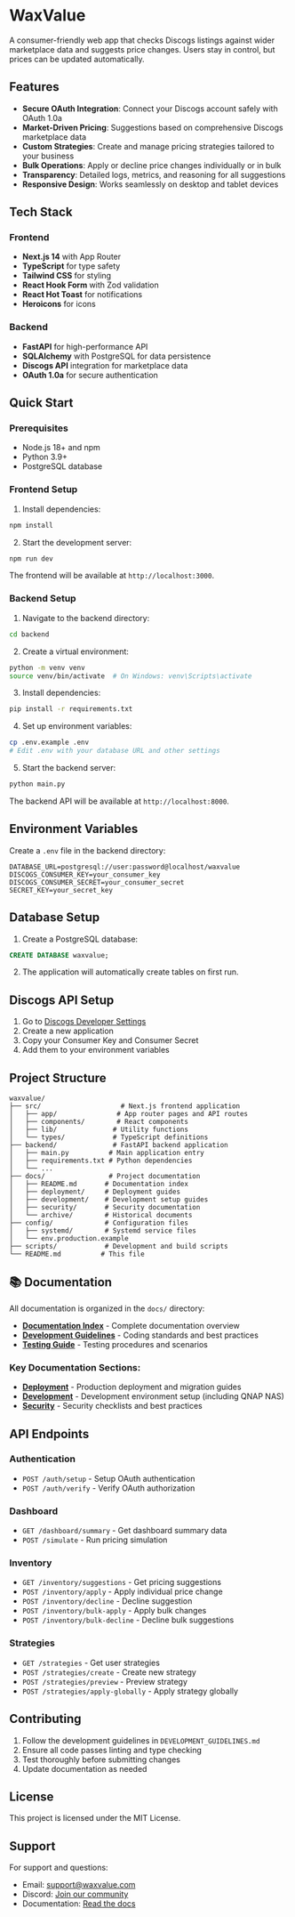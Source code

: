 # WaxValue

A consumer-friendly web app that checks Discogs listings against wider marketplace data and suggests price changes. Users stay in control, but prices can be updated automatically.

## Features

- **Secure OAuth Integration**: Connect your Discogs account safely with OAuth 1.0a
- **Market-Driven Pricing**: Suggestions based on comprehensive Discogs marketplace data
- **Custom Strategies**: Create and manage pricing strategies tailored to your business
- **Bulk Operations**: Apply or decline price changes individually or in bulk
- **Transparency**: Detailed logs, metrics, and reasoning for all suggestions
- **Responsive Design**: Works seamlessly on desktop and tablet devices

## Tech Stack

### Frontend
- **Next.js 14** with App Router
- **TypeScript** for type safety
- **Tailwind CSS** for styling
- **React Hook Form** with Zod validation
- **React Hot Toast** for notifications
- **Heroicons** for icons

### Backend
- **FastAPI** for high-performance API
- **SQLAlchemy** with PostgreSQL for data persistence
- **Discogs API** integration for marketplace data
- **OAuth 1.0a** for secure authentication

## Quick Start

### Prerequisites
- Node.js 18+ and npm
- Python 3.9+
- PostgreSQL database

### Frontend Setup

1. Install dependencies:
```bash
npm install
```

2. Start the development server:
```bash
npm run dev
```

The frontend will be available at `http://localhost:3000`.

### Backend Setup

1. Navigate to the backend directory:
```bash
cd backend
```

2. Create a virtual environment:
```bash
python -m venv venv
source venv/bin/activate  # On Windows: venv\Scripts\activate
```

3. Install dependencies:
```bash
pip install -r requirements.txt
```

4. Set up environment variables:
```bash
cp .env.example .env
# Edit .env with your database URL and other settings
```

5. Start the backend server:
```bash
python main.py
```

The backend API will be available at `http://localhost:8000`.

## Environment Variables

Create a `.env` file in the backend directory:

```env
DATABASE_URL=postgresql://user:password@localhost/waxvalue
DISCOGS_CONSUMER_KEY=your_consumer_key
DISCOGS_CONSUMER_SECRET=your_consumer_secret
SECRET_KEY=your_secret_key
```

## Database Setup

1. Create a PostgreSQL database:
```sql
CREATE DATABASE waxvalue;
```

2. The application will automatically create tables on first run.

## Discogs API Setup

1. Go to [Discogs Developer Settings](https://www.discogs.com/settings/developers)
2. Create a new application
3. Copy your Consumer Key and Consumer Secret
4. Add them to your environment variables

## Project Structure

```
waxvalue/
├── src/                    # Next.js frontend application
│   ├── app/               # App router pages and API routes
│   ├── components/        # React components
│   ├── lib/              # Utility functions
│   └── types/            # TypeScript definitions
├── backend/              # FastAPI backend application
│   ├── main.py          # Main application entry
│   ├── requirements.txt # Python dependencies
│   └── ...
├── docs/                # Project documentation
│   ├── README.md       # Documentation index
│   ├── deployment/     # Deployment guides
│   ├── development/    # Development setup guides
│   ├── security/       # Security documentation
│   └── archive/        # Historical documents
├── config/             # Configuration files
│   ├── systemd/        # Systemd service files
│   └── env.production.example
├── scripts/            # Development and build scripts
└── README.md          # This file
```

## 📚 Documentation

All documentation is organized in the `docs/` directory:

- **[Documentation Index](docs/README.md)** - Complete documentation overview
- **[Development Guidelines](DEVELOPMENT_GUIDELINES.md)** - Coding standards and best practices
- **[Testing Guide](TESTING_GUIDE.md)** - Testing procedures and scenarios

### Key Documentation Sections:
- **[Deployment](docs/deployment/)** - Production deployment and migration guides
- **[Development](docs/development/)** - Development environment setup (including QNAP NAS)
- **[Security](docs/security/)** - Security checklists and best practices

## API Endpoints

### Authentication
- `POST /auth/setup` - Setup OAuth authentication
- `POST /auth/verify` - Verify OAuth authorization

### Dashboard
- `GET /dashboard/summary` - Get dashboard summary data
- `POST /simulate` - Run pricing simulation

### Inventory
- `GET /inventory/suggestions` - Get pricing suggestions
- `POST /inventory/apply` - Apply individual price change
- `POST /inventory/decline` - Decline suggestion
- `POST /inventory/bulk-apply` - Apply bulk changes
- `POST /inventory/bulk-decline` - Decline bulk suggestions

### Strategies
- `GET /strategies` - Get user strategies
- `POST /strategies/create` - Create new strategy
- `POST /strategies/preview` - Preview strategy
- `POST /strategies/apply-globally` - Apply strategy globally

## Contributing

1. Follow the development guidelines in `DEVELOPMENT_GUIDELINES.md`
2. Ensure all code passes linting and type checking
3. Test thoroughly before submitting changes
4. Update documentation as needed

## License

This project is licensed under the MIT License.

## Support

For support and questions:
- Email: support@waxvalue.com
- Discord: [Join our community](https://discord.gg/waxvalue)
- Documentation: [Read the docs](https://docs.waxvalue.com)
